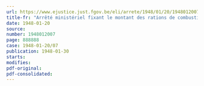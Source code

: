 ```yaml
---
url: https://www.ejustice.just.fgov.be/eli/arrete/1948/01/20/1948012007/justel
title-fr: "Arrêté ministériel fixant le montant des rations de combustibles à usage domestique, pour la période allant du 1er février au 31 mars 1948"
date: 1948-01-20
source:
number: 1948012007
page: 888888
case: 1948-01-20/07
publication: 1948-01-30
starts:
modifies:
pdf-original:
pdf-consolidated:
---
```


